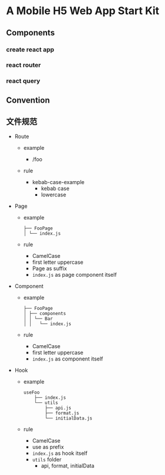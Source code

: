 # A Mobile H5 Web App Start Kit

## Components

### create react app

### react router

### react query

## Convention

## 文件规范

- Route

  - example

    - /foo

  - rule
    - kebab-case-example
      - kebab case
      - lowercase

- Page

  - example

    ```shell
    ├── FooPage
    │ └── index.js
    ```

  - rule
    - CamelCase
    - first letter uppercase
    - Page as suffix
    - `index.js` as page component itself

- Component

  - example

    ```shell
    ├── FooPage
    │ ├── components
    │ │ └── Bar
    │ │   └── index.js
    ```

  - rule
    - CamelCase
    - first letter uppercase
    - `index.js` as component itself

- Hook

  - example

    ```shell
    useFoo
        ├── index.js
        └── utils
            ├── api.js
            ├── format.js
            └── initialData.js
    ```

  - rule
    - CamelCase
    - use as prefix
    - `index.js` as hook itself
    - `utils` folder
      - api, format, initialData
